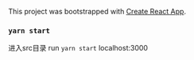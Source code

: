 This project was bootstrapped with [Create React App](https://github.com/facebook/create-react-app).

### `yarn start`

进入src目录 run `yarn start`
localhost:3000